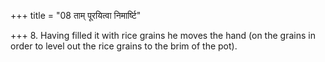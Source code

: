 +++
title = "08 ताम् पूरयित्वा निमार्ष्टि"

+++
8. Having filled it with rice grains he moves the hand (on the grains in order to level out the rice grains to the brim of the pot).
